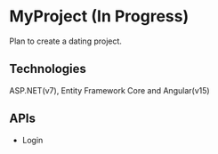 # MyProject (In Progress)
Plan to create a dating project.

## Technologies
ASP.NET(v7), Entity Framework Core and Angular(v15)

## APIs
- Login